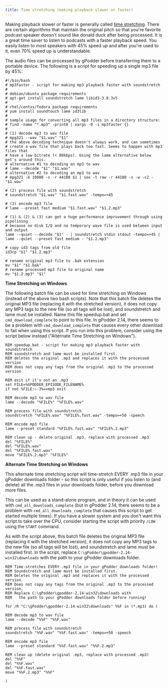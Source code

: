 ```yaml
---
title: Time stretching (making playback slower or faster)
---
```


Making playback slower or faster is generally called [time stretching](http://en.wikipedia.org/wiki/Audio_timescale-pitch_modification). There are certain algorithms that maintain the original pitch so that you're favorite podcast speaker doesn't sound like donald duck after being processed. It is a great time saver to listen to podcasts with a faster playback speed. You easily listen to most speakers with 45% speed up and after you're used to it, even 70% speed up is understandable.

The audio files can be processed by gPodder before transferring them to a portable device. The following is a script for speeding up a single mp3 file by 45%:

    #!/bin/bash
    # mp3faster - script for making mp3 playback faster with soundstretch
    #
    # debian/ubuntu package requirements
    # apt-get install soundstretch lame libid3-3.8.3v5
    #
    # rhel/centos/fedora package requirements
    # yum install soundtouch lame id3lib
    #
    # sample usage for converting all mp3 files in a directory structure:
    # find -name "*.mp3" -print0 | xargs -0 -i mp3faster {}
    #
    # (1) decode mp3 to wav file
    # mpg321 --wav "$1.wav" "$1"
    # the above decoding technique doesn't always work, and can sometimes 
    # create a wav file that plays back too fast. Seems to happen with mp3 files that
    # have a low bitrate (< 80kbps). Using the lame alternative below get's around this.
    # alternative #1 to decoding an mp3 to wav
    # lame --decode "$1" "$1.wav"
    # alternative #2 to decoding an mp3 to wav
    # mpg321 -b 10000 -s -r 44100 $1 | sox -t raw -r 44100 -s -w -c2 - "$1.wav"

    # (2) process file with soundstretch
    # soundstretch "$1.wav" "$1.fast.wav" -tempo=+45

    # (3) encode mp3 file
    # lame --preset fast medium "$1.fast.wav" "$1.2.mp3"

    # (1) & (2) & (3) can get a huge performance improvement through using pipelining 
    # because no disk I/O and no temporary wave file is used between input and output
    lame --quiet --decode "$1" - | soundstretch stdin stdout -tempo=+45 | lame --quiet --preset fast medium - "$1.2.mp3"

    # copy id3 tags from old file
    id3cp "$1" "$1.2.mp3"

    # rename original mp3 file to .bak extension
    mv "$1" "$1.bak"
    # rename processed mp3 file to original name
    mv "$1.2.mp3" "$1"

**Time Stretching on Windows**

The following batch file can be used for time stretching on Windows (instead of the above two bash scripts). Note that this batch file deletes the original MP3 file (replacing it with the stretched version), it does not copy any MP3 tags to the new file (so all tags will be lost), and soundstretch and lame must be installed. Name this file speedup.bat and set `cmd_download_complete` to point to this file. In gPodder 2.14, there seems to be a problem with `cmd_download_complete` that causes every other download to fail when using this script. If you run into this problem, consider using the script below instead ("Alternate Time Stretching on Windows").

    REM speedup.bat - script for making mp3 playback faster with soundstretch
    REM soundstretch and lame must be installed first.
    REM deletes the original .mp3 and replaces it with the processed version
    REM does not copy any tags from the original .mp3 to the processed version

    REM exit if it's not an .mp3
    set FILE=%GPODDER_EPISODE_FILENAME%
    if not %FILE:~-3%==mp3 exit

    REM decode mp3 to wav file
    lame --decode "%FILE%" "%FILE%.wav"

    REM process file with soundstretch
    soundstretch "%FILE%.wav" "%FILE%.fast.wav" -tempo=+50 -speech

    REM encode mp3 file
    lame --preset standard "%FILE%.fast.wav" "%FILE%.2.mp3"

    REM clean up - delete original .mp3, replace with processed .mp3
    del "%FILE%"
    del "%FILE%.wav"
    del "%FILE%.fast.wav"
    move "%FILE%.2.mp3" "%FILE%"

**Alternate Time Stretching on Windows**

This alternate time stretching script will time-stretch EVERY .mp3 file in your gPodder downloads folder - so this script is only useful if you listen to (and delete) all the .mp3 files in your downloads folder, before you download more files.

This can be used as a stand-alone program, and in theory it can be used with `cmd_all_downloads_complete` (but in gPodder 2.14, there seems to be a problem with `cmd_all_downloads_complete` that causes this script to get started multiple times). If you have a slower system and you don't want this script to take over the CPU, consider starting the script with priority `/LOW` using the `START` command.

As with the script above, this batch file deletes the original MP3 file (replacing it with the stretched version), it does not copy any MP3 tags to the new file (so all tags will be lost), and soundstretch and lame must be installed first. In the script, replace `C:\gPodder\gpodder-2.14-win32\downloads` with the path to your gPodder downloads folder.

    REM Time-stretches EVERY .mp3 file in your gPodder downloads folder!
    REM Soundstretch and lame must be installed first.
    REM Deletes the original .mp3 and replaces it with the processed version.
    REM Does not copy any tags from the original .mp3 to the processed version.
    REM Replace C:\gPodder\gpodder-2.14-win32\downloads with
    REM   the path to your gPodder downloads folder before running!

    for /R "C:\gPodder\gpodder-2.14-win32\downloads" %%F in (*.mp3) do (

    REM decode mp3 to wav file
    lame --decode "%%F" "%%F.wav"

    REM process file with soundstretch
    soundstretch "%%F.wav" "%%F.fast.wav" -tempo=+50 -speech

    REM encode mp3 file
    lame --preset standard "%%F.fast.wav" "%%F.2.mp3"

    REM clean up (delete original .mp3, replace with processed .mp3) 
    del "%%F"
    del "%%F.wav"
    del "%%F.fast.wav"
    move "%%F.2.mp3" "%%F"

    )
